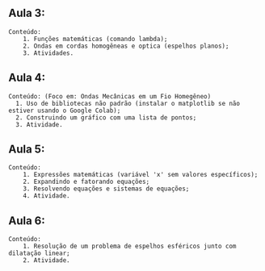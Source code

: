 Aula 3:
--
    Conteúdo:
        1. Funções matemáticas (comando lambda);
        2. Ondas em cordas homogêneas e optica (espelhos planos);
        3. Atividades.

Aula 4:
--
    Conteúdo: (Foco em: Ondas Mecânicas em um Fio Homegêneo)
      1. Uso de bibliotecas não padrão (instalar o matplotlib se não estiver usando o Google Colab);
      2. Construindo um gráfico com uma lista de pontos;
      3. Atividade.

Aula 5:
--
    Conteúdo:
        1. Expressões matemáticas (variável 'x' sem valores específicos);
        2. Expandindo e fatorando equações;
        3. Resolvendo equações e sistemas de equações;
        4. Atividade.

Aula 6:
--
    Conteúdo:
        1. Resolução de um problema de espelhos esféricos junto com dilatação linear;
        2. Atividade.
